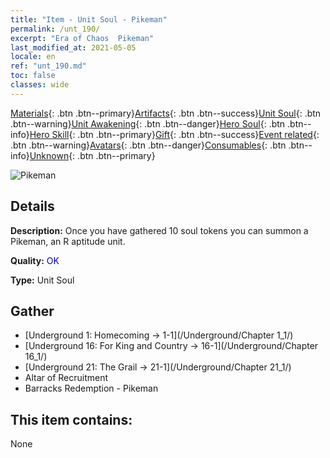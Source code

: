 ```yaml
---
title: "Item - Unit Soul - Pikeman"
permalink: /unt_190/
excerpt: "Era of Chaos  Pikeman"
last_modified_at: 2021-05-05
locale: en
ref: "unt_190.md"
toc: false
classes: wide
---
```

 [Materials](/Items/){: .btn .btn--primary}[Artifacts](/Items/Artifacts/){: .btn .btn--success}[Unit Soul](/Items/UnitSoul/){: .btn .btn--warning}[Unit Awakening](/Items/UnitAwakening/){: .btn .btn--danger}[Hero Soul](/Items/HeroSoul/){: .btn .btn--info}[Hero Skill](/Items/HeroSkill/){: .btn .btn--primary}[Gift](/Items/Gift/){: .btn .btn--success}[Event related](/Items/Events/){: .btn .btn--warning}[Avatars](/Items/Avatars/){: .btn .btn--danger}[Consumables](/Items/Consumables/){: .btn .btn--info}[Unknown](/Items/Unknown/){: .btn .btn--primary}

 ![Pikeman](/images/u/ti_jibing.jpg)

## Details
 **Description:** Once you have gathered 10 soul tokens you can summon a Pikeman, an R aptitude unit.

 **Quality:** <span style="color: #0000CD">OK</span>

 **Type:** Unit Soul

## Gather

*    [Underground 1: Homecoming -> 1-1](/Underground/Chapter 1_1/) 
*    [Underground 16: For King and Country -> 16-1](/Underground/Chapter 16_1/) 
*    [Underground 21: The Grail -> 21-1](/Underground/Chapter 21_1/) 
*    Altar of Recruitment 
*    Barracks Redemption - Pikeman 

## This item contains:

  None

